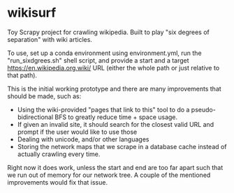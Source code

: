 # wikisurf
Toy Scrapy project for crawling wikipedia.  Built to play "six degrees of separation" with wiki articles.

To use, set up a conda environment using environment.yml, run the "run_sixdgrees.sh" shell script, and provide a start and a target https://en.wikipedia.org.wiki/ URL (either the whole path or just relative to that path).

This is the initial working prototype and there are many improvements that should be made, such as:
- Using the wiki-provided "pages that link to this" tool to do a pseudo-bidirectional BFS to greatly reduce time + space usage.
- If given an invalid site, it should search for the closest valid URL and prompt if the user would like to use those
- Dealing with unicode, and/or other languages
- Storing the network maps that we scrape in a database cache instead of actually crawling every time.

Right now it does work, unless the start and end are too far apart such that we run out of memory for our network tree.  A couple of the mentioned improvements would fix that issue.

